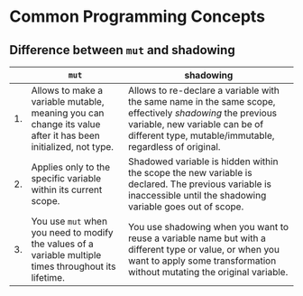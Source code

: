 # Common Programming Concepts
## Difference between `mut` and shadowing

|     | `mut`                                                                                                        | shadowing                                                                                                                                                                                              |
| --- | ------------------------------------------------------------------------------------------------------------ | ------------------------------------------------------------------------------------------------------------------------------------------------------------------------------------------------------ |
| 1.  | Allows to make a variable mutable, meaning you can change its value after it has been initialized, not type. | Allows to re-declare a variable with the same name in the same scope, effectively *shadowing* the previous variable, new variable can be of different type, mutable/immutable, regardless of original. |
| 2.  | Applies only to the specific variable within its current scope.                                              | Shadowed variable is hidden within the scope the new variable is declared. The previous variable is inaccessible until the shadowing variable goes out of scope.                                       |
| 3.  | You use `mut` when you need to modify the values of a variable multiple times throughout its lifetime.       | You use shadowing when you want to reuse a variable name but with a different type or value, or when you want to apply some transformation without mutating the original variable.                     |


